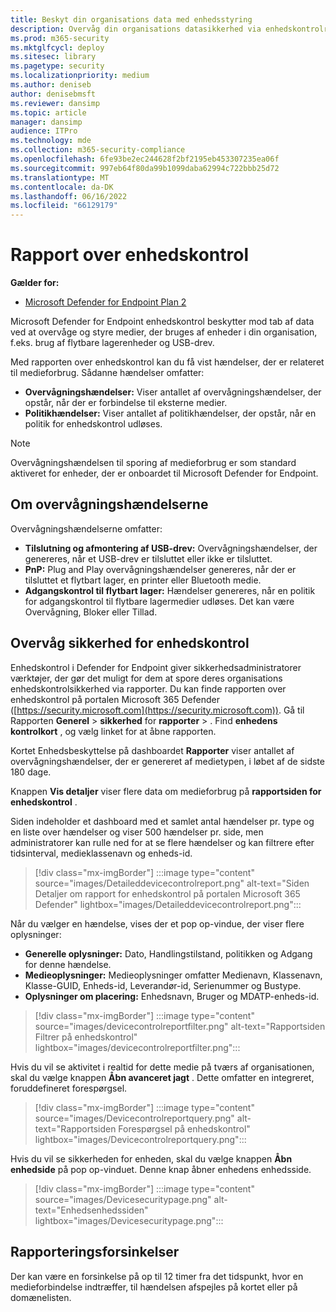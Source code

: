 ```yaml
---
title: Beskyt din organisations data med enhedsstyring
description: Overvåg din organisations datasikkerhed via enhedskontrolrapporter.
ms.prod: m365-security
ms.mktglfcycl: deploy
ms.sitesec: library
ms.pagetype: security
ms.localizationpriority: medium
ms.author: deniseb
author: denisebmsft
ms.reviewer: dansimp
ms.topic: article
manager: dansimp
audience: ITPro
ms.technology: mde
ms.collection: m365-security-compliance
ms.openlocfilehash: 6fe93be2ec244628f2bf2195eb453307235ea06f
ms.sourcegitcommit: 997eb64f80da99b1099daba62994c722bbb25d72
ms.translationtype: MT
ms.contentlocale: da-DK
ms.lasthandoff: 06/16/2022
ms.locfileid: "66129179"
---
```

# <a name="device-control-report"></a>Rapport over enhedskontrol

**Gælder for:** 
- [Microsoft Defender for Endpoint Plan 2](https://go.microsoft.com/fwlink/p/?linkid=2154037)

Microsoft Defender for Endpoint enhedskontrol beskytter mod tab af data ved at overvåge og styre medier, der bruges af enheder i din organisation, f.eks. brug af flytbare lagerenheder og USB-drev.

Med rapporten over enhedskontrol kan du få vist hændelser, der er relateret til medieforbrug. Sådanne hændelser omfatter:

- **Overvågningshændelser:** Viser antallet af overvågningshændelser, der opstår, når der er forbindelse til eksterne medier.
- **Politikhændelser:** Viser antallet af politikhændelser, der opstår, når en politik for enhedskontrol udløses.

> [!NOTE]
> Overvågningshændelsen til sporing af medieforbrug er som standard aktiveret for enheder, der er onboardet til Microsoft Defender for Endpoint.

## <a name="understanding-the-audit-events"></a>Om overvågningshændelserne

Overvågningshændelserne omfatter:

- **Tilslutning og afmontering af USB-drev:** Overvågningshændelser, der genereres, når et USB-drev er tilsluttet eller ikke er tilsluttet.
- **PnP:** Plug and Play overvågningshændelser genereres, når der er tilsluttet et flytbart lager, en printer eller Bluetooth medie.
- **Adgangskontrol til flytbart lager:** Hændelser genereres, når en politik for adgangskontrol til flytbare lagermedier udløses. Det kan være Overvågning, Bloker eller Tillad.

## <a name="monitor-device-control-security"></a>Overvåg sikkerhed for enhedskontrol

Enhedskontrol i Defender for Endpoint giver sikkerhedsadministratorer værktøjer, der gør det muligt for dem at spore deres organisations enhedskontrolsikkerhed via rapporter. Du kan finde rapporten over enhedskontrol på portalen Microsoft 365 Defender ([https://security.microsoft.com](https://security.microsoft.com)). Gå til Rapporten **Generel** > **sikkerhed** for **rapporter** > . Find **enhedens kontrolkort** , og vælg linket for at åbne rapporten. 

Kortet Enhedsbeskyttelse på dashboardet **Rapporter** viser antallet af overvågningshændelser, der er genereret af medietypen, i løbet af de sidste 180 dage.

Knappen **Vis detaljer** viser flere data om medieforbrug på **rapportsiden for enhedskontrol** .

Siden indeholder et dashboard med et samlet antal hændelser pr. type og en liste over hændelser og viser 500 hændelser pr. side, men administratorer kan rulle ned for at se flere hændelser og kan filtrere efter tidsinterval, medieklassenavn og enheds-id.

> [!div class="mx-imgBorder"]
> :::image type="content" source="images/Detaileddevicecontrolreport.png" alt-text="Siden Detaljer om rapport for enhedskontrol på portalen Microsoft 365 Defender" lightbox="images/Detaileddevicecontrolreport.png":::

Når du vælger en hændelse, vises der et pop op-vindue, der viser flere oplysninger:

- **Generelle oplysninger:** Dato, Handlingstilstand, politikken og Adgang for denne hændelse.
- **Medieoplysninger:** Medieoplysninger omfatter Medienavn, Klassenavn, Klasse-GUID, Enheds-id, Leverandør-id, Serienummer og Bustype.
- **Oplysninger om placering:** Enhedsnavn, Bruger og MDATP-enheds-id.

> [!div class="mx-imgBorder"]
> :::image type="content" source="images/devicecontrolreportfilter.png" alt-text="Rapportsiden Filtrer på enhedskontrol" lightbox="images/devicecontrolreportfilter.png":::

Hvis du vil se aktivitet i realtid for dette medie på tværs af organisationen, skal du vælge knappen **Åbn avanceret jagt** . Dette omfatter en integreret, foruddefineret forespørgsel.

> [!div class="mx-imgBorder"]
> :::image type="content" source="images/Devicecontrolreportquery.png" alt-text="Rapportsiden Forespørgsel på enhedskontrol" lightbox="images/Devicecontrolreportquery.png":::

Hvis du vil se sikkerheden for enheden, skal du vælge knappen **Åbn enhedside** på pop op-vinduet. Denne knap åbner enhedens enhedsside.

> [!div class="mx-imgBorder"]
> :::image type="content" source="images/Devicesecuritypage.png" alt-text="Enhedsenhedssiden" lightbox="images/Devicesecuritypage.png":::

## <a name="reporting-delays"></a>Rapporteringsforsinkelser

Der kan være en forsinkelse på op til 12 timer fra det tidspunkt, hvor en medieforbindelse indtræffer, til hændelsen afspejles på kortet eller på domænelisten.
